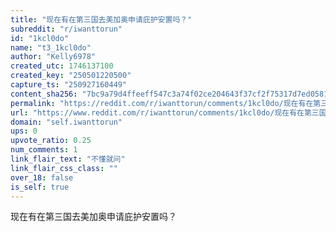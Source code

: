 ```yaml
---
title: "现在有在第三国去美加奥申请庇护安置吗？"
subreddit: "r/iwanttorun"
id: "1kcl0do"
name: "t3_1kcl0do"
author: "Kelly6978"
created_utc: 1746137100
created_key: "250501220500"
capture_ts: "250927160449"
content_sha256: "7bc9a79d4ffeeff547c3a74f02ce204643f37cf2f75317d7ed05813c858e278d"
permalink: "https://reddit.com/r/iwanttorun/comments/1kcl0do/现在有在第三国去美加奥申请庇护安置吗/"
url: "https://www.reddit.com/r/iwanttorun/comments/1kcl0do/现在有在第三国去美加奥申请庇护安置吗/"
domain: "self.iwanttorun"
ups: 0
upvote_ratio: 0.25
num_comments: 1
link_flair_text: "不懂就问"
link_flair_css_class: ""
over_18: false
is_self: true
---
```


现在有在第三国去美加奥申请庇护安置吗？
